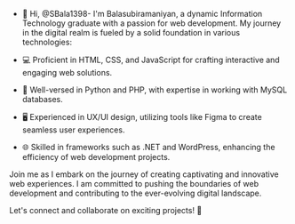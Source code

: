 - 👋 Hi, @SBala1398-
I'm Balasubiramaniyan, a dynamic Information Technology graduate with a passion for web development. My journey in the digital realm is fueled by a solid foundation in various technologies:

- 💻 Proficient in HTML, CSS, and JavaScript for crafting interactive and engaging web solutions.
- 🐍 Well-versed in Python and PHP, with expertise in working with MySQL databases.
- 🖥️ Experienced in UX/UI design, utilizing tools like Figma to create seamless user experiences.
- 🌐 Skilled in frameworks such as .NET and WordPress, enhancing the efficiency of web development projects.

Join me as I embark on the journey of creating captivating and innovative web experiences. I am committed to pushing the boundaries of web development and contributing to the ever-evolving digital landscape.

Let's connect and collaborate on exciting projects! 🚀
